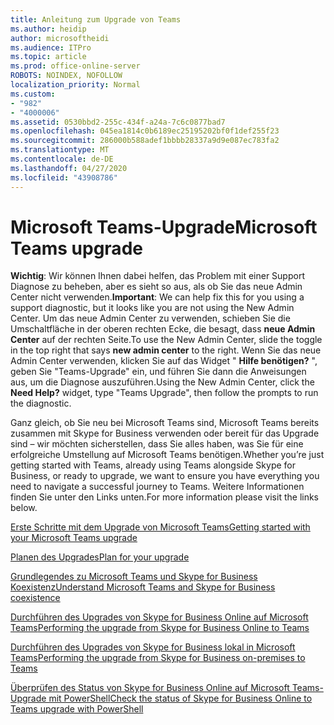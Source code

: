 ```yaml
---
title: Anleitung zum Upgrade von Teams
ms.author: heidip
author: microsoftheidi
ms.audience: ITPro
ms.topic: article
ms.prod: office-online-server
ROBOTS: NOINDEX, NOFOLLOW
localization_priority: Normal
ms.custom:
- "982"
- "4000006"
ms.assetid: 0530bbd2-255c-434f-a24a-7c6c0877bad7
ms.openlocfilehash: 045ea1814c0b6189ec25195202bf0f1def255f23
ms.sourcegitcommit: 286000b588adef1bbbb28337a9d9e087ec783fa2
ms.translationtype: MT
ms.contentlocale: de-DE
ms.lasthandoff: 04/27/2020
ms.locfileid: "43908786"
---
```

# <a name="microsoft-teams-upgrade"></a><span data-ttu-id="ba3c3-102">Microsoft Teams-Upgrade</span><span class="sxs-lookup"><span data-stu-id="ba3c3-102">Microsoft Teams upgrade</span></span>

<span data-ttu-id="ba3c3-103">**Wichtig**: Wir können Ihnen dabei helfen, das Problem mit einer Support Diagnose zu beheben, aber es sieht so aus, als ob Sie das neue Admin Center nicht verwenden.</span><span class="sxs-lookup"><span data-stu-id="ba3c3-103">**Important**: We can help fix this for you using a support diagnostic, but it looks like you are not using the New Admin Center.</span></span> <span data-ttu-id="ba3c3-104">Um das neue Admin Center zu verwenden, schieben Sie die Umschaltfläche in der oberen rechten Ecke, die besagt, dass **neue Admin Center** auf der rechten Seite.</span><span class="sxs-lookup"><span data-stu-id="ba3c3-104">To use the New Admin Center, slide the toggle in the top right that says **new admin center** to the right.</span></span> <span data-ttu-id="ba3c3-105">Wenn Sie das neue Admin Center verwenden, klicken Sie auf das Widget " **Hilfe benötigen?** ", geben Sie "Teams-Upgrade" ein, und führen Sie dann die Anweisungen aus, um die Diagnose auszuführen.</span><span class="sxs-lookup"><span data-stu-id="ba3c3-105">Using the New Admin Center, click the **Need Help?** widget, type "Teams Upgrade", then follow the prompts to run the diagnostic.</span></span>

<span data-ttu-id="ba3c3-106">Ganz gleich, ob Sie neu bei Microsoft Teams sind, Microsoft Teams bereits zusammen mit Skype for Business verwenden oder bereit für das Upgrade sind – wir möchten sicherstellen, dass Sie alles haben, was Sie für eine erfolgreiche Umstellung auf Microsoft Teams benötigen.</span><span class="sxs-lookup"><span data-stu-id="ba3c3-106">Whether you’re just getting started with Teams, already using Teams alongside Skype for Business, or ready to upgrade, we want to ensure you have everything you need to navigate a successful journey to Teams.</span></span> <span data-ttu-id="ba3c3-107">Weitere Informationen finden Sie unter den Links unten.</span><span class="sxs-lookup"><span data-stu-id="ba3c3-107">For more information please visit the links below.</span></span>

[<span data-ttu-id="ba3c3-108">Erste Schritte mit dem Upgrade von Microsoft Teams</span><span class="sxs-lookup"><span data-stu-id="ba3c3-108">Getting started with your Microsoft Teams upgrade</span></span>](https://docs.microsoft.com/MicrosoftTeams/upgrade-start-here)

[<span data-ttu-id="ba3c3-109">Planen des Upgrades</span><span class="sxs-lookup"><span data-stu-id="ba3c3-109">Plan for your upgrade</span></span>](https://docs.microsoft.com/MicrosoftTeams/upgrade-plan-journey)

[<span data-ttu-id="ba3c3-110">Grundlegendes zu Microsoft Teams und Skype for Business Koexistenz</span><span class="sxs-lookup"><span data-stu-id="ba3c3-110">Understand Microsoft Teams and Skype for Business coexistence</span></span>](https://docs.microsoft.com/MicrosoftTeams/teams-and-skypeforbusiness-coexistence-and-interoperability)

[<span data-ttu-id="ba3c3-111">Durchführen des Upgrades von Skype for Business Online auf Microsoft Teams</span><span class="sxs-lookup"><span data-stu-id="ba3c3-111">Performing the upgrade from Skype for Business Online to Teams</span></span>](https://docs.microsoft.com/MicrosoftTeams/upgrade-to-teams-execute-skypeforbusinessonline)

[<span data-ttu-id="ba3c3-112">Durchführen des Upgrades von Skype for Business lokal in Microsoft Teams</span><span class="sxs-lookup"><span data-stu-id="ba3c3-112">Performing the upgrade from Skype for Business on-premises to Teams</span></span>](https://docs.microsoft.com/MicrosoftTeams/upgrade-to-teams-execute-skypeforbusinesshybridonprem)
 
[<span data-ttu-id="ba3c3-113">Überprüfen des Status von Skype for Business Online auf Microsoft Teams-Upgrade mit PowerShell</span><span class="sxs-lookup"><span data-stu-id="ba3c3-113">Check the status of Skype for Business Online to Teams upgrade with PowerShell</span></span>](https://docs.microsoft.com/powershell/module/skype/get-csteamsupgradestatus?view=skype-ps)